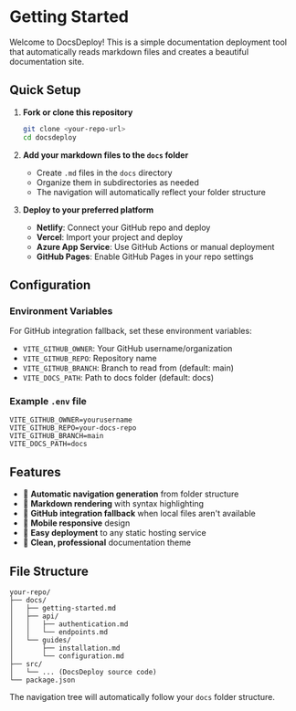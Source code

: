 # Getting Started

Welcome to DocsDeploy! This is a simple documentation deployment tool that automatically reads markdown files and creates a beautiful documentation site.

## Quick Setup

1. **Fork or clone this repository**
   ```bash
   git clone <your-repo-url>
   cd docsdeploy
   ```

2. **Add your markdown files to the `docs` folder**
   - Create `.md` files in the `docs` directory
   - Organize them in subdirectories as needed
   - The navigation will automatically reflect your folder structure

3. **Deploy to your preferred platform**
   - **Netlify**: Connect your GitHub repo and deploy
   - **Vercel**: Import your project and deploy
   - **Azure App Service**: Use GitHub Actions or manual deployment
   - **GitHub Pages**: Enable GitHub Pages in your repo settings

## Configuration

### Environment Variables

For GitHub integration fallback, set these environment variables:

- `VITE_GITHUB_OWNER`: Your GitHub username/organization
- `VITE_GITHUB_REPO`: Repository name  
- `VITE_GITHUB_BRANCH`: Branch to read from (default: main)
- `VITE_DOCS_PATH`: Path to docs folder (default: docs)

### Example `.env` file
```
VITE_GITHUB_OWNER=yourusername
VITE_GITHUB_REPO=your-docs-repo
VITE_GITHUB_BRANCH=main
VITE_DOCS_PATH=docs
```

## Features

- 📁 **Automatic navigation generation** from folder structure
- 📝 **Markdown rendering** with syntax highlighting
- 🔄 **GitHub integration fallback** when local files aren't available
- 📱 **Mobile responsive** design
- 🚀 **Easy deployment** to any static hosting service
- 🎨 **Clean, professional** documentation theme

## File Structure

```
your-repo/
├── docs/
│   ├── getting-started.md
│   ├── api/
│   │   ├── authentication.md
│   │   └── endpoints.md
│   └── guides/
│       ├── installation.md
│       └── configuration.md
├── src/
│   └── ... (DocsDeploy source code)
└── package.json
```

The navigation tree will automatically follow your `docs` folder structure.